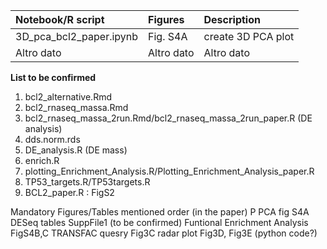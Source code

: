 | Notebook/R script         | Figures       | Description         |
|:---------------------------|:---------------|:---------------------|
| 3D_pca_bcl2_paper.ipynb     | Fig. S4A        |  create 3D PCA plot |
| Altro dato                | Altro dato    | Altro dato  |





**List to be confirmed** 
1. bcl2_alternative.Rmd
2. bcl2_rnaseq_massa.Rmd
3. bcl2_rnaseq_massa_2run.Rmd/bcl2_rnaseq_massa_2run_paper.R (DE analysis)
4. dds.norm.rds
5. DE_analysis.R (DE mass)
6. enrich.R
7. plotting_Enrichment_Analysis.R/Plotting_Enrichment_Analysis_paper.R
8. TP53_targets.R/TP53targets.R
9. BCL2_paper.R : FigS2



Mandatory Figures/Tables
mentioned order (in the paper)
 P
 PCA fig S4A
 DESeq tables SuppFile1 (to be confirmed)
 Funtional Enrichment Analysis FigS4B,C
 TRANSFAC quesry Fig3C
 radar plot Fig3D, Fig3E (python code?)
 



